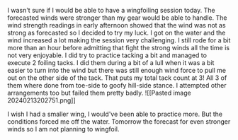I wasn't sure if I would be able to have a wingfoiling session today. The forecasted winds were stronger than my gear would be able to handle. The wind strength readings in early afternoon showed that the wind was not as strong as forecasted so I decided to try my luck. I got on the water and the wind increased a lot making the session very challenging. I still rode for a bit more than an hour before admitting that fight the strong winds all the time is not very enjoyable. I did try to practice tacking a bit and managed to execute 2 foiling tacks. I  did them during a bit of a lull when it was a bit easier to turn into the wind but there was still enough wind force to pull me out on the other side of the tack. That puts my total tack count at 3! All 3 of them where done from toe-side to goofy hill-side stance. I attempted other arrangements too but failed them pretty badly. 
![[Pasted image 20240213202751.png]]


I wish I had a smaller wing, I would've been able to practice more. But the conditions forced me off the water. Tomorrow the forecast for even stronger winds so I am not planning to wingfoil.